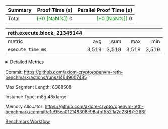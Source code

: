 | Summary | Proof Time (s) | Parallel Proof Time (s) |
|:---|---:|---:|
| Total | <span style='color: green'>(+0 [NaN%])</span> 0 | <span style='color: green'>(+0 [NaN%])</span> 0 |


| reth.execute.block_21345144 |||||
|:---|---:|---:|---:|---:|
|metric|avg|sum|max|min|
| `execute_time_ms     ` |  3,519 |  3,519 |  3,519 |  3,519 |



<details>
<summary>Detailed Metrics</summary>

| group | block_number | num_segments |
| --- | --- | --- |
| reth.execute.block_21345144 | 21345144 | 1 | 

| group | block_number | segment | execute_time_ms |
| --- | --- | --- | --- |
| reth.execute.block_21345144 | 21345144 | 0 | 3,519 | 

</details>


Commit: https://github.com/axiom-crypto/openvm-reth-benchmark/actions/runs/14649007485

Max Segment Length: 8388508

Instance Type: m8g.48xlarge

Memory Allocator: https://github.com/axiom-crypto/openvm-reth-benchmark/commit/c1e95ea012149306c98afbf5521a2c23f87c283f

[Benchmark Workflow]()
